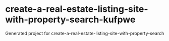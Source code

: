 # create-a-real-estate-listing-site-with-property-search-kufpwe
Generated project for create-a-real-estate-listing-site-with-property-search
